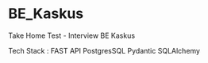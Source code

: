 # BE_Kaskus
Take Home Test - Interview BE Kaskus

Tech Stack :
FAST API
PostgresSQL
Pydantic
SQLAlchemy

